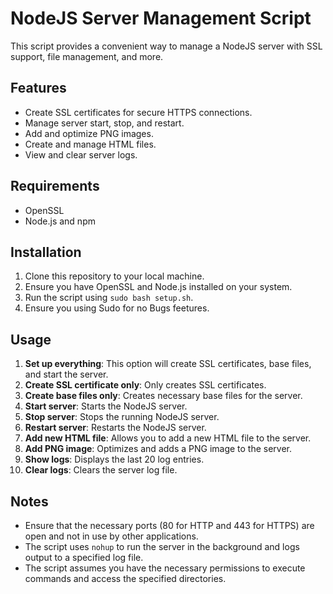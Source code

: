 # NodeJS Server Management Script

This script provides a convenient way to manage a NodeJS server with SSL support, file management, and more.

## Features

- Create SSL certificates for secure HTTPS connections.
- Manage server start, stop, and restart.
- Add and optimize PNG images.
- Create and manage HTML files.
- View and clear server logs.

## Requirements

- OpenSSL
- Node.js and npm

## Installation

1. Clone this repository to your local machine.
2. Ensure you have OpenSSL and Node.js installed on your system.
3. Run the script using `sudo bash setup.sh`.
4. Ensure you using Sudo for no Bugs feetures.

## Usage

1. **Set up everything**: This option will create SSL certificates, base files, and start the server.
2. **Create SSL certificate only**: Only creates SSL certificates.
3. **Create base files only**: Creates necessary base files for the server.
4. **Start server**: Starts the NodeJS server.
5. **Stop server**: Stops the running NodeJS server.
6. **Restart server**: Restarts the NodeJS server.
7. **Add new HTML file**: Allows you to add a new HTML file to the server.
8. **Add PNG image**: Optimizes and adds a PNG image to the server.
9. **Show logs**: Displays the last 20 log entries.
10. **Clear logs**: Clears the server log file.

## Notes

- Ensure that the necessary ports (80 for HTTP and 443 for HTTPS) are open and not in use by other applications.
- The script uses `nohup` to run the server in the background and logs output to a specified log file.
- The script assumes you have the necessary permissions to execute commands and access the specified directories.